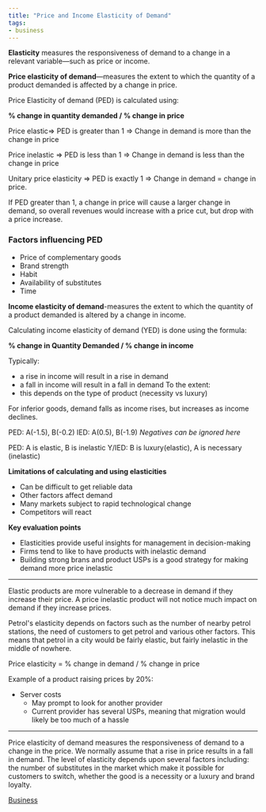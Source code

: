 ```yaml
---
title: "Price and Income Elasticity of Demand"
tags:
- business
---
```


**Elasticity** measures the responsiveness of demand to a change in a relevant variable—such as price or income.

**Price elasticity of demand**—measures the extent to which the quantity of a product demanded is affected by a change in price.

Price Elasticity of demand (PED) is calculated using:

**% change in quantity demanded / % change in price**


Price elastic=> PED is greater than 1 => Change in demand is more than the change in price

Price inelastic => PED is less than 1 => Change in demand is less than the change in price

Unitary price elasticity => PED is exactly 1 => Change in demand = change in price.

If PED greater than 1, a change in price will cause a larger change in demand, so overall revenues would increase with a price cut, but drop with a price increase.

### Factors influencing PED

- Price of complementary goods
- Brand strength
- Habit
- Availability of substitutes
- Time

**Income elasticity of demand**-measures the extent to which the quantity of a product demanded is altered by a change in income.

Calculating income elasticity of demand (YED) is done using the formula:

**% change in Quantity Demanded / % change in income**

Typically:
- a rise in income will result in a rise in demand
- a fall in income will result in a fall in demand
To the extent:
- this depends on the type of product (necessity vs luxury)

For inferior goods, demand falls as income rises, but increases as income declines.
 
PED: A(-1.5), B(-0.2)
IED: A(0.5), B(-1.9)
*Negatives can be ignored here*

PED: A is elastic, B is inelastic
Y/IED: B is luxury(elastic), A is necessary (inelastic)


**Limitations of calculating and using elasticities**

- Can be difficult to get reliable data
- Other factors affect demand 
- Many markets subject to rapid technological change
- Competitors will react

**Key evaluation points**
- Elasticities provide useful insights for management in decision-making
- Firms tend to like to have products with inelastic demand
- Building strong brans and product USPs is a good strategy for making demand more price inelastic
---

Elastic products are more vulnerable to a decrease in demand if they increase their price. A price inelastic product will not notice much impact on demand if they increase prices.

Petrol's elasticity depends on factors such as the number of nearby petrol stations, the need of customers to get petrol and various other factors. This means that petrol in a city would be fairly elastic, but fairly inelastic in the middle of nowhere.

Price elasticity  = % change in demand / % change in price

Example of a product raising prices by 20%:

- Server costs
	- May prompt to look for another provider
	- Current provider has several USPs, meaning that migration would likely be too much of a hassle

---
Price elasticity of demand measures the responsiveness of demand to a change in the price. We normally assume that a rise in price results in a fall in demand. The level of elasticity depends upon several factors including: the number of substitutes in the market which make it possible for customers to switch, whether the good is a necessity or a luxury and brand loyalty.




[Business](/Business)